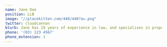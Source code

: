 ```yaml
---
name: Jane Doe
position: LLB
image: "//placekitten.com/440/440?a=.png"
twitter: cloudcannon
blurb: Jane has 19 years of experience in law, and specialises in property and business.
phone: '(03) 123 4567'
phone_extension: 1
---
```

